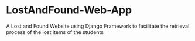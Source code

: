 # LostAndFound-Web-App
A Lost and Found Website using Django Framework to facilitate the retrieval process of the lost items of the students




